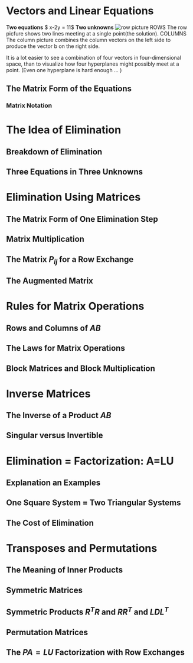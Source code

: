 # Vectors and Linear Equations
**Two equations**     $ x-2y = 11$
**Two unknowns** 
![row picture]()
ROWS The row picfure shows two lines meeting at a single point(the solution).
COLUMNS The column picture combines the column vectors on the left side to produce the vector b on the right side.

It is a lot easier to see a combination of four vectors in four-dimensional
space, than to visualize how four hyperplanes might possibly meet at a point. (Even one
hyperplane is hard enough ... )
## The Matrix Form of the Equations
### Matrix Notation

# The Idea of Elimination
## Breakdown of Elimination
## Three Equations in Three Unknowns

# Elimination Using Matrices
## The Matrix Form of One Elimination Step
## Matrix Multiplication
## The Matrix $P_{ij}$ for a Row Exchange
## The Augmented Matrix 

# Rules for Matrix Operations
## Rows and Columns of $AB$
## The Laws for Matrix Operations
## Block Matrices and Block Multiplication

# Inverse Matrices
## The Inverse of a Product $AB$
## Singular versus Invertible

# Elimination = Factorization: A=LU
## Explanation an Examples
## One Square System = Two Triangular Systems
## The Cost of Elimination

# Transposes and Permutations
## The Meaning of Inner Products
## Symmetric Matrices
## Symmetric Products $R^TR$ and $RR^T$ and $LDL^T$
## Permutation Matrices
## The $PA=LU$ Factorization with Row Exchanges
